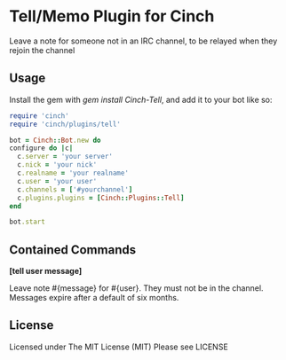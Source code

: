 Tell/Memo Plugin for Cinch
========================
Leave a note for someone not in an IRC channel, to be relayed when they rejoin
the channel

Usage
-----

Install the gem with *gem install Cinch-Tell*, and
add it to your bot like so:

~~~~~~~~~~~~~~~~~~~~~~~~~~~~~~~~~~~~~~~~ ruby
require 'cinch'
require 'cinch/plugins/tell'

bot = Cinch::Bot.new do
configure do |c|
  c.server = 'your server'
  c.nick = 'your nick'
  c.realname = 'your realname'
  c.user = 'your user'
  c.channels = ['#yourchannel']
  c.plugins.plugins = [Cinch::Plugins::Tell]
end

bot.start
~~~~~~~~~~~~~~~~~~~~~~~~~~~~~~~~~~~~~~~~

Contained Commands
------------------

**[tell user message]**

Leave note #{message} for #{user}. They must not be in the channel. Messages
expire after a default of six months.

License
-------

Licensed under The MIT License (MIT)
Please see LICENSE
